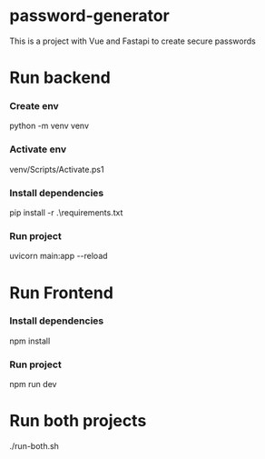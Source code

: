 # password-generator
This is a project with Vue and Fastapi to create secure passwords

# Run backend
### Create env

python -m venv venv

### Activate env

venv/Scripts/Activate.ps1

### Install dependencies

pip install -r .\requirements.txt

### Run project

uvicorn main:app --reload

# Run Frontend

### Install dependencies

npm install

### Run project

npm run dev

# Run both projects

./run-both.sh
